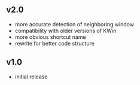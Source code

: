 ## v2.0

- more accurate detection of neighboring window
- compatibility with older versions of KWin
- more obvious shortcut name
- rewrite for better code structure

## v1.0

- initial release